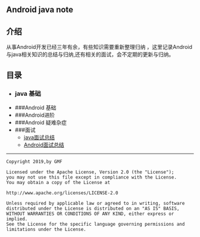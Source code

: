 ## Android java note

## 介绍

从事Android开发已经三年有余，有些知识需要重新整理归纳 ，这里记录Android与java相关知识的总结与归纳,还有相关的面试，会不定期的更新与归纳。

## 目录

* ### java 基础
* ###Android 基础
* ###Android进阶
* ###Android 疑难杂症
* ###面试
    * [java面试总结](./interview/java/java面试题.md)
    * [Android面试总结](./interview/android/android面试题.md)

-----

```
Copyright 2019,by GMF

Licensed under the Apache License, Version 2.0 (the "License");
you may not use this file except in compliance with the License.
You may obtain a copy of the License at

http://www.apache.org/licenses/LICENSE-2.0

Unless required by applicable law or agreed to in writing, software
distributed under the License is distributed on an "AS IS" BASIS,
WITHOUT WARRANTIES OR CONDITIONS OF ANY KIND, either express or implied.
See the License for the specific language governing permissions and
limitations under the License.
```


